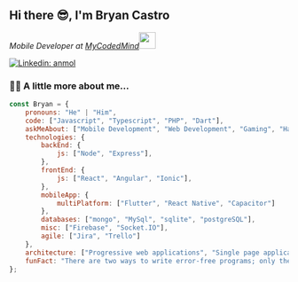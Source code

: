 <h2> Hi there 😎, I'm Bryan Castro</h2>
<p><em>Mobile Developer at <a href="https://mycodedmind.com/">MyCodedMind</a><img src="https://media.giphy.com/media/WUlplcMpOCEmTGBtBW/giphy.gif" width="30"> 
</em></p>

[![Linkedin: anmol](https://img.shields.io/badge/-anmol-blue?style=flat-square&logo=Linkedin&logoColor=white&link=https://www.linkedin.com/in/bryan-castro-ec/)](https://www.linkedin.com/in/anmol098/)

### 👨‍💻 A little more about me...  

```javascript
const Bryan = {
    pronouns: "He" | "Him",
    code: ["Javascript", "Typescript", "PHP", "Dart"],
    askMeAbout: ["Mobile Development", "Web Development", "Gaming", "Hardware & Tech"],
    technologies: {
        backEnd: {
            js: ["Node", "Express"],
        },
        frontEnd: {
            js: ["React", "Angular", "Ionic"],
        },
        mobileApp: {
            multiPlatform: ["Flutter", "React Native", "Capacitor"]
        },
        databases: ["mongo", "MySql", "sqlite", "postgreSQL"],
        misc: ["Firebase", "Socket.IO"],
        agile: ["Jira", "Trello"]
    },
    architecture: ["Progressive web applications", "Single page applications"],
    funFact: "There are two ways to write error-free programs; only the third one works"
};
```
